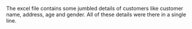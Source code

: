 The excel file contains some jumbled details of customers like customer name, address, age and gender. All of these details were there in a single line.
